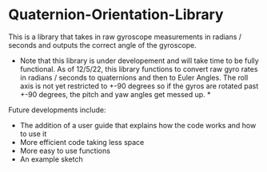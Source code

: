 # Quaternion-Orientation-Library
This is a library that takes in raw gyroscope measurements in radians / seconds and outputs the correct angle of the gyroscope.

* Note that this library is under developement and will take time to be fully functional. As of 12/5/22, 
this library functions to convert raw gyro rates in radians / seconds to quaternions and then to Euler Angles.
The roll axis is not yet restricted to +-90 degrees so if the gyros are rotated past +-90 degrees,
the pitch and yaw angles get messed up. *

Future developments include:
- The addition of a user guide that explains how the code works and how to use it
- More efficient code taking less space
- More easy to use functions
- An example sketch
